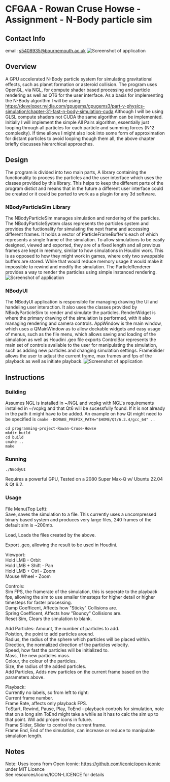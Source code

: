 # CFGAA - Rowan Cruse Howse - Assignment - N-Body particle sim
## Contact Info
email: s5408935@bournemouth.ac.uk
![Screenshot of application](/docs/images/Screenshot%20from%202023-04-29%2009-07-51.png "Screenshot")


## Overview
A GPU accelerated N-Body particle system for simulating gravitational effects, such as planet formation or asteroid collision. 
The program uses OpenGL, via NGL, for compute shader based processing and particle rendering as well as QT6 for the user interface.
As a basis for implementing the N-Body algorithm I will be using: https://developer.nvidia.com/gpugems/gpugems3/part-v-physics-simulation/chapter-31-fast-n-body-simulation-cuda
Although I will be using GLSL compute shaders not CUDA the same algorithm can be implemented.
Initially I will implement the simple All Pairs algorithm, essentially just looping through all particles for each particle and summing forces (N^2 complexity). If time allows I might also look into some form of approximation for distant particles to avoid looping though them all, the above chapter briefly discusses hierarchical approaches.

## Design
The program is divided into two main parts, A library containing the functionality to process the particles and the user interface which uses the classes provided by this library.
This helps to keep the different parts of the program distict and means that in the future a different user interface could be created or it could be ported to work as a plugin for any 3d software.

### NBodyParticleSim Library
The NBodyParticleSim manages simulation and rendering of the particles. 
The NBodyParticleSystem class represents the particles system and provides the fuctionality for simulating the next frame and accessing different frames.
It holds a vector of ParticleFrameBuffer's each of which represents a single frame of the simulation.
To allow simulations to be easily designed, viewed and exported, they are of a fixed length and all previous frames are kept in memory, similar to how simulations in Houdini work. This is as opposed to how they might work in games, where only two swappable buffers are stored. While that would reduce memory usage it would make it impossible to rewind and modify the simulation.
The ParticleRenderer provides a way to render the particles using simple instanced rendering.
![Screenshot of application](/docs/images/NBodyParticleSim.drawio.png "Screenshot")


### NBodyUI
The NBodyUI application is responsible for managing drawing the UI and handeling user interaction. It also uses the classes provided by NBodyParticleSim to render and simulate the particles.
RenderWidget is where the primary drawing of the simulation is performed, with it also managing rendering and camera controls.
AppWindow is the main window, which uses a QMainWindow as to allow dockable widgets and easy usage of menus, such as the file menu, which allows saving and loading of the simulation as well as Houdini .geo file exports
ControlBar represents the main set of controls available to the user for manipulating the simulation, such as adding new particles and changing simulation settings.
FrameSlider allows the user to adjust the current frame, max frames and fps of the playback as well as initiate playback.
![Screenshot of application](/docs/images/NBodyUI.drawio.png "Screenshot")

## Instructions
### Building
Assumes NGL is installed in ~/NGL and vcpkg with NGL's requirements installed in ~/vcpkg and that Qt6 will be sucessfully found. If it is not already in the path it might have to be added.
An example on how Qt might need to be specified is ``` cmake -DCMAKE_PREFIX_PATH="$HOME/Qt/6.2.4/gcc_64" .. ```
```
cd programming-project-Rowan-Cruse-Howse  
mkdir build  
cd build  
cmake ..  
make  
```
### Running
```
./NBodyUI  
```
Requires a powerful GPU, Tested on a 2080 Super Max-Q w/ Ubuntu 22.04 & Qt 6.2.

### Usage 
File Menu(Top Left):  
Save, saves the simulation to a file. This currently uses a uncompressed binary based system and produces very large files, 240 frames of the default sim is ~200mb.

Load, Loads the files created by the above.  

Export .geo, allowing the result to be used in Houdini.

Viewport:  
Hold LMB - Orbit  
Hold LMB + Shift - Pan  
Hold LMB + Ctrl - Zoom  
Mouse Wheel - Zoom  

Controls:  
Sim FPS, the framerate of the simulation, this is seperate to the playback fps, allowing the sim to use smaller timesteps for higher detail or higher timesteps for faster processing.  
Damp Coefficent, Affects how "Sticky" Collisions are.  
Spring Coefficent, Affects how "Bouncy" Collisions are.  
Reset Sim, Clears the simulation to blank.  

Add Particles:
Amount, the number of particles to add.  
Poistion, the point to add particles around.  
Radius, the radius of the sphere which particles will be placed within.  
Direction, the normalized direction of the particles velocity.  
Speed, how fast the particles will be initialized to.  
Mass, The new particles mass.  
Colour, the colour of the particles.  
Size, the radius of the added particles.  
Add Particles, Adds new particles on the current frame based on the parameters above.  

Playback:  
Currently no labels, so from left to right:  
Current frame number.  
Frame Rate, affects only playback FPS.  
ToStart, Rewind, Pause, Play, ToEnd - playback controls for simulation, note that on a long sim ToEnd might take a while as it has to calc the sim up to that point. Will add proper icons in future.  
Frame Slider, Slider to control the current frame.  
Frame End, End of the simulation, can increase or reduce to manipulate simulation length.  

## Notes
Note: Uses icons from Open Iconic: https://github.com/iconic/open-iconic under MIT Licence  
See resources/icons/ICON-LICENCE for details
